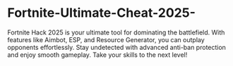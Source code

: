 # Fortnite-Ultimate-Cheat-2025-
Fortnite Hack 2025 is your ultimate tool for dominating the battlefield. With features like Aimbot, ESP, and Resource Generator, you can outplay opponents effortlessly. Stay undetected with advanced anti-ban protection and enjoy smooth gameplay. Take your skills to the next level!
